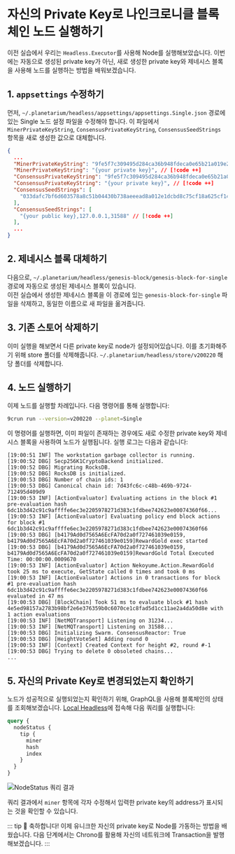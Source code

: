 # 자신의 Private Key로 나인크로니클 블록체인 노드 실행하기

이전 실습에서 우리는 `Headless.Executor`를 사용해 Node를 실행해보았습니다. 이번에는 자동으로 생성된 private key가 아닌, 새로 생성한 private key와 제네시스 블록을 사용해 노드를 실행하는 방법을 배워보겠습니다.

## 1. `appsettings` 수정하기

먼저, `~/.planetarium/headless/appsettings/appsettings.Single.json` 경로에 있는 Single 노드 설정 파일을 수정해야 합니다. 이 파일에서 `MinerPrivateKeyString`, `ConsensusPrivateKeyString`, `ConsensusSeedStrings` 항목을 새로 생성한 값으로 대체합니다.

```json
{
  ...
  "MinerPrivateKeyString": "9fe5f7c309495d284ca36b948fdeca0e65b21a019e2f8a03efd849df88fab102", // [!code --]
  "MinerPrivateKeyString": "{your private key}", // [!code ++]
  "ConsensusPrivateKeyString": "9fe5f7c309495d284ca36b948fdeca0e65b21a019e2f8a03efd849df88fab102", // [!code --]
  "ConsensusPrivateKeyString": "{your private key}", // [!code ++]
  "ConsensusSeedStrings": [
    "033dafc7bf6d603578a8c51b04430b738aeeead8a012e1dcbd8c75cf18a625cf14,127.0.0.1,31588" // [!code --]
  ],
  "ConsensusSeedStrings": [
    "{your public key},127.0.0.1,31588" // [!code ++]
  ],
  ...
}
```

## 2. 제네시스 블록 대체하기

다음으로, `~/.planetarium/headless/genesis-block/genesis-block-for-single` 경로에 자동으로 생성된 제네시스 블록이 있습니다.  
이전 실습에서 생성한 제네시스 블록을 이 경로에 있는 `genesis-block-for-single` 파일을 삭제하고, 동일한 이름으로 새 파일을 옮겨줍니다.

## 3. 기존 스토어 삭제하기

이미 실행을 해보면서 다른 private key로 node가 설정되어있습니다. 이를 초기화해주기 위해 store 폴더를 삭제해줍니다. 
`~/.planetarium/headless/store/v200220` 해당 폴더를 삭제합니다.

## 4. 노드 실행하기

이제 노드를 실행할 차례입니다. 다음 명령어를 통해 실행합니다:

```sh
9crun run --version=v200220 --planet=Single
```

이 명령어를 실행하면, 이미 파일이 존재하는 경우에도 새로 수정한 private key와 제네시스 블록을 사용하여 노드가 실행됩니다. 실행 로그는 다음과 같습니다:

```
[19:00:51 INF] The workstation garbage collector is running.
[19:00:52 DBG] Secp256K1CryptoBackend initialized.
[19:00:52 DBG] Migrating RocksDB.
[19:00:52 DBG] RocksDB is initialized.
[19:00:53 DBG] Number of chain ids: 1
[19:00:53 DBG] Canonical chain id: 7d43fc6c-c48b-469b-9724-712495d409d9
[19:00:53 INF] [ActionEvaluator] Evaluating actions in the block #1 pre-evaluation hash 6dc1b3d42c91c9affffe6ec3e2205978271d383c1fdbee742623e00074360f66...
[19:00:53 INF] [ActionEvaluator] Evaluating policy end block actions for block #1 6dc1b3d42c91c9affffe6ec3e2205978271d383c1fdbee742623e00074360f66
[19:00:53 DBG] [b4179Ad0d7565A6EcFA70d2a0f727461039e0159, b4179Ad0d7565A6EcFA70d2a0f727461039e0159]RewardGold exec started
[19:00:53 DBG] [b4179Ad0d7565A6EcFA70d2a0f727461039e0159, b4179Ad0d7565A6EcFA70d2a0f727461039e0159]RewardGold Total Executed Time: 00:00:00.0009670
[19:00:53 INF] [ActionEvaluator] Action Nekoyume.Action.RewardGold took 25 ms to execute, GetState called 0 times and took 0 ms
[19:00:53 INF] [ActionEvaluator] Actions in 0 transactions for block #1 pre-evaluation hash 6dc1b3d42c91c9affffe6ec3e2205978271d383c1fdbee742623e00074360f66 evaluated in 47 ms
[19:00:53 DBG] [BlockChain] Took 51 ms to evaluate block #1 hash 4e5ed98157a2783b98bf2e6e376359b0c6070ce1c8fad5d1cc11ae2a4da50d8e with 1 action evaluations
[19:00:53 INF] [NetMQTransport] Listening on 31234...
[19:00:53 INF] [NetMQTransport] Listening on 31588...
[19:00:53 DBG] Initializing Swarm. ConsensusReactor: True
[19:00:53 DBG] [HeightVoteSet] Adding round 0
[19:00:53 INF] [Context] Created Context for height #2, round #-1
[19:00:53 DBG] Trying to delete 0 obsoleted chains...
...
```

## 5. 자신의 Private Key로 변경되었는지 확인하기

노드가 성공적으로 실행되었는지 확인하기 위해, GraphQL을 사용해 블록체인의 상태를 조회해보겠습니다. [Local Headless](http://127.0.0.1:31280/ui/playground)에 접속해 다음 쿼리를 실행합니다:

```graphql
query {
  nodeStatus {
    tip {
      miner
      hash
      index
    }
  }
}
```

![NodeStatus 쿼리 결과](/images/network/nodestatus-query.png)

쿼리 결과에서 `miner` 항목에 각자 수정해서 입력한 private key의 address가 표시되는 것을 확인할 수 있습니다.

::: tip :tada:
축하합니다! 이제 유니크한 자신의 private key로 Node를 가동하는 방법을 배웠습니다. 다음 단계에서는 Chrono를 활용해 자신의 네트워크에 Transaction을 발행해보겠습니다.
:::
